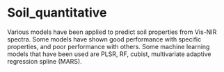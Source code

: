 # Soil_quantitative
Various models have been applied to predict soil properties from Vis-NIR spectra. Some models have shown good performance with specific properties, and poor performance with others. Some machine learning models that have been used are PLSR, RF, cubist, multivariate adaptive regression spline (MARS).
